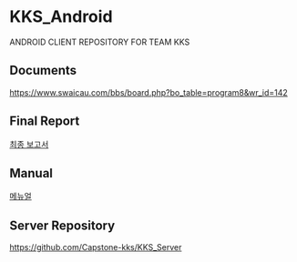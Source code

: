 # KKS_Android
ANDROID CLIENT REPOSITORY FOR TEAM KKS

## Documents
https://www.swaicau.com/bbs/board.php?bo_table=program8&wr_id=142

## Final Report
[최종 보고서](최종보고서_KKS.pdf)

## Manual
[메뉴얼](메뉴얼_KKS.pdf)

## Server Repository
https://github.com/Capstone-kks/KKS_Server

